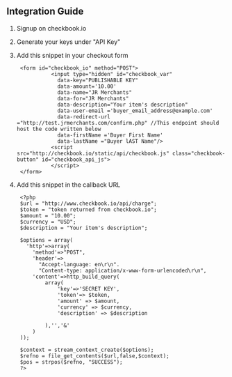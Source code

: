 Integration Guide
--------

1. Signup on checkbook.io  
2. Generate your keys under "API Key"  
3. Add this snippet in your checkout form  

        <form id="checkbook_io" method="POST">
                  <input type="hidden" id="checkbook_var"
                    data-key="PUBLISHABLE KEY"
                    data-amount='10.00'
                    data-name="JR Merchants"
                    data-for="JR Merchants"
                    data-description="Your item's description"
                    data-user-email ='buyer_email_address@example.com'
                    data-redirect-url ="http://test.jrmerchants.com/confirm.php" //This endpoint should host the code written below             
                    data-firstName ='Buyer First Name'
                    data-lastName ="Buyer lAST Name"/>
                  <script src="http://checkbook.io/static/api/checkbook.js" class="checkbook-button" id="checkbook_api_js">
                  </script>
        </form>


4. Add this snippet  in the callback URL  

        <?php
        $url = "http://www.checkbook.io/api/charge";
        $token = "token returned from checkbook.io";      
        $amount = "10.00";
        $currency = "USD";
        $description = "Your item's description";
    
        $options = array(
          'http'=>array(
            'method'=>"POST",
            'header'=>
              "Accept-language: en\r\n".
              "Content-type: application/x-www-form-urlencoded\r\n",
            'content'=>http_build_query(
                array(            
                    'key'=>'SECRET KEY',
                    'token'=> $token,
                    'amount' => $amount,
                    'currency' => $currency,
                    'description' => $description
                    
                ),'','&'
            )
        ));
    
        $context = stream_context_create($options);
        $refno = file_get_contents($url,false,$context);
        $pos = strpos($refno, "SUCCESS");
        ?>

